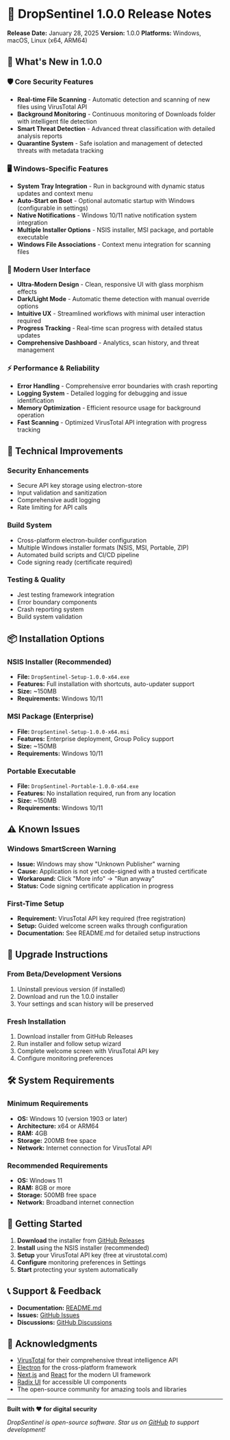 # 🎉 DropSentinel 1.0.0 Release Notes

**Release Date:** January 28, 2025
**Version:** 1.0.0
**Platforms:** Windows, macOS, Linux (x64, ARM64)

## 🌟 What's New in 1.0.0

### 🛡️ Core Security Features
- **Real-time File Scanning** - Automatic detection and scanning of new files using VirusTotal API
- **Background Monitoring** - Continuous monitoring of Downloads folder with intelligent file detection
- **Smart Threat Detection** - Advanced threat classification with detailed analysis reports
- **Quarantine System** - Safe isolation and management of detected threats with metadata tracking

### 🖥️ Windows-Specific Features
- **System Tray Integration** - Run in background with dynamic status updates and context menu
- **Auto-Start on Boot** - Optional automatic startup with Windows (configurable in settings)
- **Native Notifications** - Windows 10/11 native notification system integration
- **Multiple Installer Options** - NSIS installer, MSI package, and portable executable
- **Windows File Associations** - Context menu integration for scanning files

### 🎨 Modern User Interface
- **Ultra-Modern Design** - Clean, responsive UI with glass morphism effects
- **Dark/Light Mode** - Automatic theme detection with manual override options
- **Intuitive UX** - Streamlined workflows with minimal user interaction required
- **Progress Tracking** - Real-time scan progress with detailed status updates
- **Comprehensive Dashboard** - Analytics, scan history, and threat management

### ⚡ Performance & Reliability
- **Error Handling** - Comprehensive error boundaries with crash reporting
- **Logging System** - Detailed logging for debugging and issue identification
- **Memory Optimization** - Efficient resource usage for background operation
- **Fast Scanning** - Optimized VirusTotal API integration with progress tracking

## 🔧 Technical Improvements

### Security Enhancements
- Secure API key storage using electron-store
- Input validation and sanitization
- Comprehensive audit logging
- Rate limiting for API calls

### Build System
- Cross-platform electron-builder configuration
- Multiple Windows installer formats (NSIS, MSI, Portable, ZIP)
- Automated build scripts and CI/CD pipeline
- Code signing ready (certificate required)

### Testing & Quality
- Jest testing framework integration
- Error boundary components
- Crash reporting system
- Build system validation

## 📦 Installation Options

### NSIS Installer (Recommended)
- **File:** `DropSentinel-Setup-1.0.0-x64.exe`
- **Features:** Full installation with shortcuts, auto-updater support
- **Size:** ~150MB
- **Requirements:** Windows 10/11

### MSI Package (Enterprise)
- **File:** `DropSentinel-Setup-1.0.0-x64.msi`
- **Features:** Enterprise deployment, Group Policy support
- **Size:** ~150MB
- **Requirements:** Windows 10/11

### Portable Executable
- **File:** `DropSentinel-Portable-1.0.0-x64.exe`
- **Features:** No installation required, run from any location
- **Size:** ~150MB
- **Requirements:** Windows 10/11

## ⚠️ Known Issues

### Windows SmartScreen Warning
- **Issue:** Windows may show "Unknown Publisher" warning
- **Cause:** Application is not yet code-signed with a trusted certificate
- **Workaround:** Click "More info" → "Run anyway"
- **Status:** Code signing certificate application in progress

### First-Time Setup
- **Requirement:** VirusTotal API key required (free registration)
- **Setup:** Guided welcome screen walks through configuration
- **Documentation:** See README.md for detailed setup instructions

## 🔄 Upgrade Instructions

### From Beta/Development Versions
1. Uninstall previous version (if installed)
2. Download and run the 1.0.0 installer
3. Your settings and scan history will be preserved

### Fresh Installation
1. Download installer from GitHub Releases
2. Run installer and follow setup wizard
3. Complete welcome screen with VirusTotal API key
4. Configure monitoring preferences

## 🛠️ System Requirements

### Minimum Requirements
- **OS:** Windows 10 (version 1903 or later)
- **Architecture:** x64 or ARM64
- **RAM:** 4GB
- **Storage:** 200MB free space
- **Network:** Internet connection for VirusTotal API

### Recommended Requirements
- **OS:** Windows 11
- **RAM:** 8GB or more
- **Storage:** 500MB free space
- **Network:** Broadband internet connection

## 🔗 Getting Started

1. **Download** the installer from [GitHub Releases](https://github.com/JSB2010/DropSentinel/releases)
2. **Install** using the NSIS installer (recommended)
3. **Setup** your VirusTotal API key (free at virustotal.com)
4. **Configure** monitoring preferences in Settings
5. **Start** protecting your system automatically

## 📞 Support & Feedback

- **Documentation:** [README.md](README.md)
- **Issues:** [GitHub Issues](https://github.com/JSB2010/DropSentinel/issues)
- **Discussions:** [GitHub Discussions](https://github.com/JSB2010/DropSentinel/discussions)

## 🙏 Acknowledgments

- [VirusTotal](https://www.virustotal.com/) for their comprehensive threat intelligence API
- [Electron](https://www.electronjs.org/) for the cross-platform framework
- [Next.js](https://nextjs.org/) and [React](https://reactjs.org/) for the modern UI framework
- [Radix UI](https://www.radix-ui.com/) for accessible UI components
- The open-source community for amazing tools and libraries

---

**Built with ❤️ for digital security**

*DropSentinel is open-source software. Star us on [GitHub](https://github.com/JSB2010/DropSentinel) to support development!*
